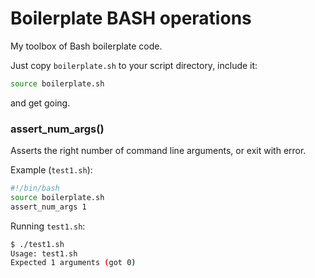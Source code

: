 Boilerplate BASH operations
===========================

My toolbox of Bash boilerplate code.

Just copy `boilerplate.sh` to your script directory, include it:

```bash
source boilerplate.sh
```

and get going.

### assert_num_args()

Asserts the right number of command line arguments, or exit with error.

Example (`test1.sh`): 

```bash
#!/bin/bash
source boilerplate.sh
assert_num_args 1
```

Running `test1.sh`:

```bash
$ ./test1.sh
Usage: test1.sh
Expected 1 arguments (got 0)
```



